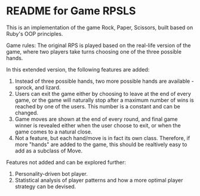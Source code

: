 # README for Game RPSLS

This is an implementation of the game Rock, Paper, Scissors, built based on Ruby's OOP principles.

Game rules: The original RPS is played based on the real-life version of the game, where two players take turns choosing one of the three possible hands. 

In this extended version, the following features are added:
1. Instead of three possible hands, two more possible hands are available - sprock, and lizard.
2. Users can exit the game either by choosing to leave at the end of every game, or the game will naturally stop after a maximum number of wins is reached by one of the users. This number is a constant and can be changed.
3. Game moves are shown at the end of every round, and final game winner is revealed either when the user choose to exit, or when the game comes to a natural close. 
4. Not a feature, but each hand/move is in fact its own class. Therefore, if more "hands" are added to the game, this should be realtively easy to add as a subclass of Move. 

Features not added and can be explored further:
1. Personality-driven bot player.
2. Statistical analysis of player patterns and how a more optimal player strategy can be devised. 
